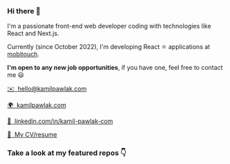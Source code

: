 <!--![LinkedIn Background - after MYPLinkedInBg](https://user-images.githubusercontent.com/28688352/178156383-bb67d2ec-bb98-4f11-9cd2-6ebc71c1b933.png)-->
### Hi there 👋

I'm a passionate front-end web developer coding with technologies like React and Next.js.

Currently (since October 2022), I'm developing React ⚛️ applications at [mobitouch](https://mobitouch.net/).

**I'm open to any new job opportunities**, if you have one, feel free to contact me 😃

[✉️&nbsp;&nbsp;hello@kamilpawlak.com](mailto:hello@kamilpawlak.com)

[🌍&nbsp;&nbsp;kamilpawlak.com](https://kamilpawlak.com)

[💼&nbsp;&nbsp;linkedin.com/in/kamil-pawlak-com](https://www.linkedin.com/in/kamil-pawlak-com/)

[📄&nbsp;&nbsp;My CV/resume](https://bit.ly/2JBPKyl)
### Take a look at my featured repos 👇

<!--
**rico-et22/rico-et22** is a ✨ _special_ ✨ repository because its `README.md` (this file) appears on your GitHub profile.

Here are some ideas to get you started:

- 🔭 I’m currently working on ...
- 🌱 I’m currently learning ...
- 👯 I’m looking to collaborate on ...
- 🤔 I’m looking for help with ...
- 💬 Ask me about ...
- 📫 How to reach me: ...
- 😄 Pronouns: ...
- ⚡ Fun fact: ...
-->
